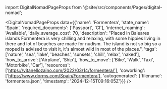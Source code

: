 
import DigitalNomadPageProps from '@site/src/components/Pages/digital-nomad';

<DigitalNomadPageProps
    data={{'name': 'Formentera', 'state_name': 'Spain', 'required_documents': ['Passport', 'CI'], 'internet_roaming': 'Available', 'daily_average_cost': 70, 'description': "Placed in Baleares islands Formentera is very chilling and relaxing, with some hippies living in there and lot of beaches are made for nudism. The island is not so big so a moped is advised to visit it, it's almost wild in most of the places.", 'tags': ['nature', 'sea', 'lake', 'beaches', 'sunsets', 'chill', 'relax', 'naked'], 'how_to_arrive': ['Airplane', 'Ship'], 'how_to_move': ['Bike', 'Walk', 'Taxi', 'Motorbike', 'Car'], 'resources': ['https://vitanellozaino.com/2022/03/14/formentera/'], 'coworking': ['https://www.dorms.com/Spain/Formentera'], 'autogenerated': {'filename': 'formentera.json', 'timestamp': '2024-12-15T09:16:05Z'}}}
/>
